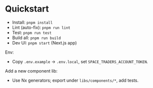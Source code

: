 # Quickstart

- Install: `pnpm install`
- Lint (auto-fix): `pnpm run lint`
- Test: `pnpm run test`
- Build all: `pnpm run build`
- Dev UI: `pnpm start` (Next.js app)

Env:
- Copy `.env.example` → `.env.local`, set `SPACE_TRADERS_ACCOUNT_TOKEN`.

Add a new component lib:
- Use Nx generators; export under `libs/components/*`, add tests.
